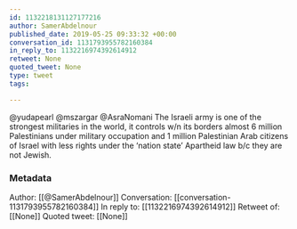 ```yaml
---
id: 1132218131127177216
author: SamerAbdelnour
published_date: 2019-05-25 09:33:32 +00:00
conversation_id: 1131793955782160384
in_reply_to: 1132216974392614912
retweet: None
quoted_tweet: None
type: tweet
tags:

---
```


@yudapearl @mszargar @AsraNomani The Israeli army is one of the strongest militaries in the world, it controls w/n its borders almost 6 million Palestinians under military occupation and 1 million Palestinian Arab citizens of Israel with less rights under the ‘nation state’ Apartheid law b/c they are not Jewish.

### Metadata

Author: [[@SamerAbdelnour]]
Conversation: [[conversation-1131793955782160384]]
In reply to: [[1132216974392614912]]
Retweet of: [[None]]
Quoted tweet: [[None]]
